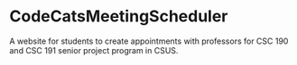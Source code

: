 # CodeCatsMeetingScheduler
A website for students to create appointments with professors for CSC 190 and CSC 191 senior project program in CSUS.
